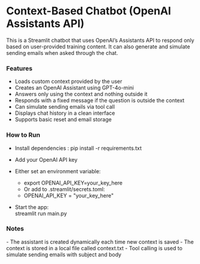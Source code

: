 <h1>Context-Based Chatbot (OpenAI Assistants API)</h1>

This is a Streamlit chatbot that uses OpenAI’s Assistants API to respond only based on user-provided training content. It can also generate and simulate sending emails when asked through the chat.

<h3>Features</h3>

- Loads custom context provided by the user
- Creates an OpenAI Assistant using GPT-4o-mini
- Answers only using the context and nothing outside it
- Responds with a fixed message if the question is outside the context
- Can simulate sending emails via tool call
- Displays chat history in a clean interface
- Supports basic reset and email storage

<h3>How to Run</h3>

- Install dependencies : 
pip install -r requirements.txt

- Add your OpenAI API key
- Either set an environment variable:
    - export OPENAI_API_KEY=your_key_here
    - Or add to .streamlit/secrets.toml:
    - OPENAI_API_KEY = "your_key_here"
    
- Start the app:  
     streamlit run main.py

<h3>Notes</h3>
- The assistant is created dynamically each time new context is saved
- The context is stored in a local file called context.txt
- Tool calling is used to simulate sending emails with subject and body

